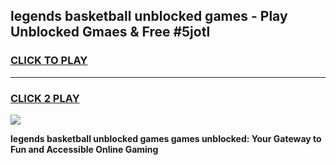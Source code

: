 
## legends basketball unblocked games - Play Unblocked Gmaes & Free #5jotl
<h3>
<a href="https://news.freeplayer.one?title=legends_basketball_unblocked_games&ref=24F">CLICK TO PLAY</a></h3>
<hr>

<h3>
<a href="https://news.freeplayer.one?title=legends_basketball_unblocked_games&ref=24F">CLICK 2 PLAY</a>
  
</h3>

<a href="https://news.freeplayer.one?title=legends_basketball_unblocked_games&ref=24F/"><img src="https://clearcache.store/games.png"></a>


**legends basketball unblocked games games unblocked: Your Gateway to Fun and Accessible Online Gaming**
